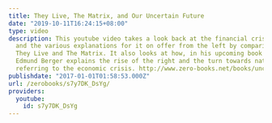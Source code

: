 ```yaml
---
title: They Live, The Matrix, and Our Uncertain Future
date: "2019-10-11T16:24:15+08:00"
type: video
description: This youtube video takes a look back at the financial crisis of 2007
  and the various explanations for it on offer from the left by comparing the films
  They Live and The Matrix. It also looks at how, in his upcoming book Uncertain Futures,
  Edmund Berger explains the rise of the right and the turn towards nationalism by
  referring to the economic crisis. http://www.zero-books.net/books/uncertain-futures-assessment-conditions-present
publishdate: "2017-01-01T01:58:53.000Z"
url: /zerobooks/s7y7DK_DsYg/
providers:
  youtube:
    id: s7y7DK_DsYg
---
```

